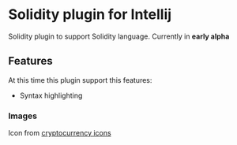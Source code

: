 # Solidity plugin for Intellij

Solidity plugin to support Solidity language. Currently in **early alpha**

## Features

At this time this plugin support this features:

* Syntax highlighting

### Images
Icon from [cryptocurrency icons](https://github.com/cjdowner/cryptocurrency-icons)
